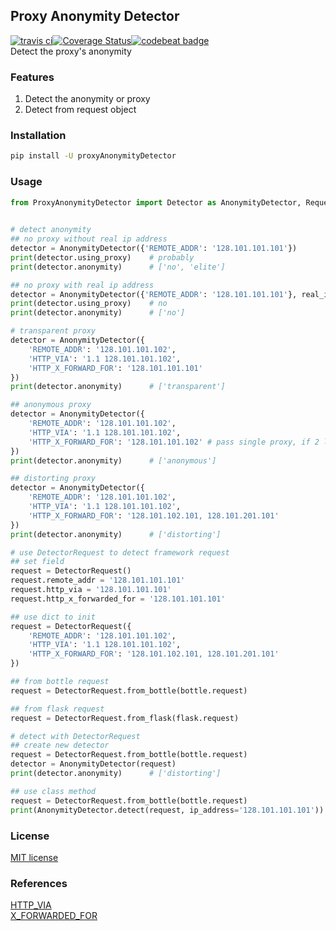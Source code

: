 ## Proxy Anonymity Detector
[![travis ci](https://travis-ci.org/ezirmusitua/proxy-anonymity-detector.svg?branch=master)](https://travis-ci.org/ezirmusitua/proxy-anonymity-detector)[![Coverage Status](https://coveralls.io/repos/github/ezirmusitua/proxy-anonymity-detector/badge.svg?branch=master)](https://coveralls.io/github/ezirmusitua/proxy-anonymity-detector?branch=master)[![codebeat badge](https://codebeat.co/badges/1bd900a8-4bc3-48b9-bccb-3747061ae910)](https://codebeat.co/projects/github-com-ezirmusitua-proxy-anonymity-detector-master)  
Detect the proxy's anonymity  
  
### Features   
1. Detect the anonymity or proxy  
3. Detect from request object    
    
### Installation  
```bash    
pip install -U proxyAnonymityDetector
```  

### Usage  
```python  
from ProxyAnonymityDetector import Detector as AnonymityDetector, Request as DetectorRequest  

  
# detect anonymity  
## no proxy without real ip address
detector = AnonymityDetector({'REMOTE_ADDR': '128.101.101.101'})
print(detector.using_proxy)    # probably
print(detector.anonymity)      # ['no', 'elite']  

## no proxy with real ip address
detector = AnonymityDetector({'REMOTE_ADDR': '128.101.101.101'}, real_ip_address='128.101.101.101')
print(detector.using_proxy)    # no
print(detector.anonymity)      # ['no']  

# transparent proxy
detector = AnonymityDetector({
    'REMOTE_ADDR': '128.101.101.102',
    'HTTP_VIA': '1.1 128.101.101.102',
    'HTTP_X_FORWARD_FOR': '128.101.101.101'
})
print(detector.anonymity)      # ['transparent']  

## anonymous proxy
detector = AnonymityDetector({
    'REMOTE_ADDR': '128.101.101.102',
    'HTTP_VIA': '1.1 128.101.101.102',
    'HTTP_X_FORWARD_FOR': '128.101.101.102' # pass single proxy, if 2 like '128.101.101.103, 128.101.101.102'
})
print(detector.anonymity)      # ['anonymous']  

## distorting proxy
detector = AnonymityDetector({
    'REMOTE_ADDR': '128.101.101.102',
    'HTTP_VIA': '1.1 128.101.101.102',
    'HTTP_X_FORWARD_FOR': '128.101.102.101, 128.101.201.101'
})
print(detector.anonymity)      # ['distorting']

# use DetectorRequest to detect framework request
## set field  
request = DetectorRequest()
request.remote_addr = '128.101.101.101'
request.http_via = '128.101.101.101'
request.http_x_forwarded_for = '128.101.101.101'  

## use dict to init
request = DetectorRequest({
    'REMOTE_ADDR': '128.101.101.102',
    'HTTP_VIA': '1.1 128.101.101.102',
    'HTTP_X_FORWARD_FOR': '128.101.102.101, 128.101.201.101'
})  

## from bottle request
request = DetectorRequest.from_bottle(bottle.request)  

## from flask request  
request = DetectorRequest.from_flask(flask.request)  

# detect with DetectorRequest
## create new detector  
request = DetectorRequest.from_bottle(bottle.request)
detector = AnonymityDetector(request)
print(detector.anonymity)      # ['distorting']  

## use class method
request = DetectorRequest.from_bottle(bottle.request)
print(AnonymityDetector.detect(request, ip_address='128.101.101.101')) # ['distorting']
```  

### License  
[MIT license](https://opensource.org/licenses/MIT)  

### References  
[HTTP_VIA](https://developer.mozilla.org/en-US/docs/Web/HTTP/Headers/Via)  
[X_FORWARDED_FOR](https://developer.mozilla.org/en-US/docs/Web/HTTP/Headers/X-Forwarded-For)  
